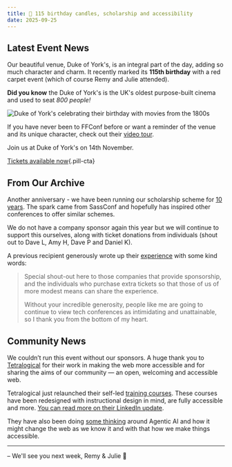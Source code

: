 ```yaml
---
title: 🎂 115 birthday candles, scholarship and accessibility
date: 2025-09-25
---
```


## Latest Event News

Our beautiful venue, Duke of York's, is an integral part of the day, adding so much character and charm. It recently marked its **115th birthday** with a red carpet event (which of course Remy and Julie attended).

**Did you know** the Duke of York's is the UK's oldest purpose-built cinema and used to seat _800 people!_

![Duke of York's celebrating their birthday with movies from the 1800s](https://ffconf.org/images/articles/doy-115.jpg)

If you have never been to FFConf before or want a reminder of the venue and its unique character, check out their [video tour](https://www.youtube.com/watch?v=LEO0QOwvrAg).

Join us at Duke of York's on 14th November.

[Tickets available now](https://2025.ffconf.org){.pill-cta}


## From Our Archive

Another anniversary - we have been running our scholarship scheme for [10 years](https://remysharp.com/2015/08/28/diversity-scholarships). The spark came from SassConf and hopefully has inspired other conferences to offer similar schemes.

We do not have a company sponsor again this year but we will continue to support this ourselves, along with ticket donations from individuals (shout out to Dave L, Amy H, Dave P and Daniel K).

A previous recipient generously wrote up their [experience](https://dev.to/calier/what-happened-at-my-first-tech-conference-spoiler-alert-nothing-bad-94f) with some kind words:

> Special shout-out here to those companies that provide sponsorship, and the individuals who purchase extra tickets so that those of us of more modest means can share the experience.
>
> Without your incredible generosity, people like me are going to continue to view tech conferences as intimidating and unattainable, so I thank you from the bottom of my heart.

## Community News

We couldn’t run this event without our sponsors. A huge thank you to [Tetralogical](https://tetralogical.com/) for their work in making the web more accessible and for sharing the aims of our community — an open, welcoming and accessible web.

Tetralogical just relaunched their self-led [training courses](https://tetralogical.com/services/training-courses/). These courses have been redesigned with instructional design in mind, are fully accessible and more. [You can read more on their LinkedIn update](https://www.linkedin.com/feed/update/urn:li:activity:7374097322391097344).

They have also been doing [some thinking](https://tetralogical.com/blog/2025/08/08/accessibility-and-the-agentic-web/) around Agentic AI and how it might change the web as we know it and with that how we make things accessible.

---

– We'll see you next week, Remy & Julie 👋




